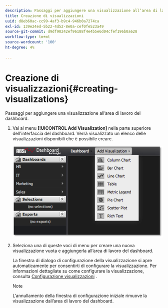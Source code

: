 ```yaml
---
description: Passaggi per aggiungere una visualizzazione all’area di lavoro del dashboard.
title: Creazione di visualizzazioni
uuid: d8eb60ac-cc99-4af3-b9c4-946b0a7274ca
exl-id: 139e24ed-5b22-4d52-8e0a-cef0fe523a49
source-git-commit: d9df90242ef96188f4e4b5e6d04cfef196b0a628
workflow-type: tm+mt
source-wordcount: '100'
ht-degree: 4%

---
```


# Creazione di visualizzazioni{#creating-visualizations}

Passaggi per aggiungere una visualizzazione all’area di lavoro del dashboard.

1. Vai al menu **[!UICONTROL Add Visualization]** nella parte superiore dell&#39;interfaccia del dashboard. Verrà visualizzato un elenco delle visualizzazioni disponibili che è possibile creare.

   ![](assets/create_visualization1.png)

1. Seleziona una di queste voci di menu per creare una nuova visualizzazione vuota e aggiungerla all’area di lavoro del dashboard.

   La finestra di dialogo di configurazione della visualizzazione si apre automaticamente per consentirti di configurare la visualizzazione. Per informazioni dettagliate su come configurare la visualizzazione, consulta [Configurazione visualizzazioni](../../../home/c-adobe-data-workbench-dashboard/c-visualizations/c-configuring-visualizations.md#concept-edc3c7270ffe429c9aab8ceca429b570) .

   >[!NOTE]
   >
   >L’annullamento della finestra di configurazione iniziale rimuove la visualizzazione dall’area di lavoro del dashboard.
